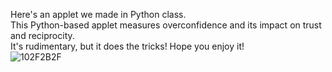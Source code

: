 Here's an applet we made in Python class.<br>
This Python-based applet measures overconfidence and its impact on trust and reciprocity.<br>
It's rudimentary, but it does the tricks!
Hope you enjoy it!<br>
![102F2B2F](https://github.com/user-attachments/assets/e39777ca-7e04-4079-acdc-69f2b0335e2c=30x20)
